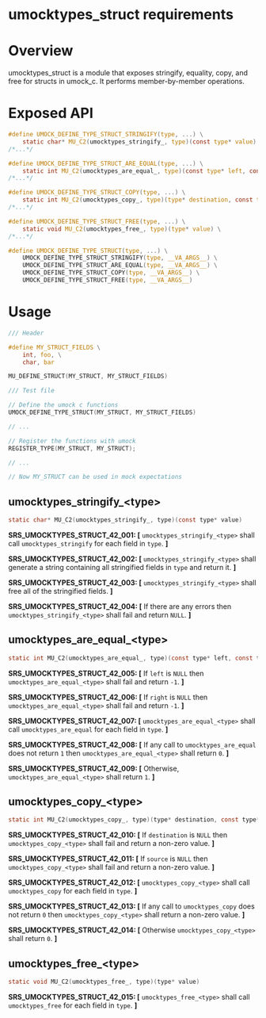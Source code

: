 
# umocktypes_struct requirements

# Overview

umocktypes_struct is a module that exposes stringify, equality, copy, and free for structs in umock_c. It performs member-by-member operations.

# Exposed API

```c
#define UMOCK_DEFINE_TYPE_STRUCT_STRINGIFY(type, ...) \
    static char* MU_C2(umocktypes_stringify_, type)(const type* value) \
/*...*/

#define UMOCK_DEFINE_TYPE_STRUCT_ARE_EQUAL(type, ...) \
    static int MU_C2(umocktypes_are_equal_, type)(const type* left, const type* right) \
/*...*/

#define UMOCK_DEFINE_TYPE_STRUCT_COPY(type, ...) \
    static int MU_C2(umocktypes_copy_, type)(type* destination, const type* source) \
/*...*/

#define UMOCK_DEFINE_TYPE_STRUCT_FREE(type, ...) \
    static void MU_C2(umocktypes_free_, type)(type* value) \
/*...*/

#define UMOCK_DEFINE_TYPE_STRUCT(type, ...) \
    UMOCK_DEFINE_TYPE_STRUCT_STRINGIFY(type, __VA_ARGS__) \
    UMOCK_DEFINE_TYPE_STRUCT_ARE_EQUAL(type, __VA_ARGS__) \
    UMOCK_DEFINE_TYPE_STRUCT_COPY(type, __VA_ARGS__) \
    UMOCK_DEFINE_TYPE_STRUCT_FREE(type, __VA_ARGS__)
```

# Usage

```c
/// Header

#define MY_STRUCT_FIELDS \
    int, foo, \
    char, bar

MU_DEFINE_STRUCT(MY_STRUCT, MY_STRUCT_FIELDS)

/// Test file

// Define the umock c functions
UMOCK_DEFINE_TYPE_STRUCT(MY_STRUCT, MY_STRUCT_FIELDS)

// ...

// Register the functions with umock
REGISTER_TYPE(MY_STRUCT, MY_STRUCT);

// ...

// Now MY_STRUCT can be used in mock expectations

```

## umocktypes_stringify_\<type\>

```c
static char* MU_C2(umocktypes_stringify_, type)(const type* value)
```

**SRS_UMOCKTYPES_STRUCT_42_001: [** `umocktypes_stringify_<type>` shall call `umocktypes_stringify` for each field in `type`. **]**

**SRS_UMOCKTYPES_STRUCT_42_002: [** `umocktypes_stringify_<type>` shall generate a string containing all stringified fields in `type` and return it. **]**

**SRS_UMOCKTYPES_STRUCT_42_003: [** `umocktypes_stringify_<type>` shall free all of the stringified fields. **]**

**SRS_UMOCKTYPES_STRUCT_42_004: [** If there are any errors then `umocktypes_stringify_<type>` shall fail and return `NULL`. **]**

## umocktypes_are_equal_\<type\>

```c
static int MU_C2(umocktypes_are_equal_, type)(const type* left, const type* right)
```

**SRS_UMOCKTYPES_STRUCT_42_005: [** If `left` is `NULL` then `umocktypes_are_equal_<type>` shall fail and return `-1`. **]**

**SRS_UMOCKTYPES_STRUCT_42_006: [** If `right` is `NULL` then `umocktypes_are_equal_<type>` shall fail and return `-1`. **]**

**SRS_UMOCKTYPES_STRUCT_42_007: [** `umocktypes_are_equal_<type>` shall call `umocktypes_are_equal` for each field in `type`. **]**

**SRS_UMOCKTYPES_STRUCT_42_008: [** If any call to `umocktypes_are_equal` does not return `1` then `umocktypes_are_equal_<type>` shall return `0`. **]**

**SRS_UMOCKTYPES_STRUCT_42_009: [** Otherwise, `umocktypes_are_equal_<type>` shall return `1`. **]**

## umocktypes_copy_\<type\>

```c
static int MU_C2(umocktypes_copy_, type)(type* destination, const type* source)
```

**SRS_UMOCKTYPES_STRUCT_42_010: [** If `destination` is `NULL` then `umocktypes_copy_<type>` shall fail and return a non-zero value. **]**

**SRS_UMOCKTYPES_STRUCT_42_011: [** If `source` is `NULL` then `umocktypes_copy_<type>` shall fail and return a non-zero value. **]**

**SRS_UMOCKTYPES_STRUCT_42_012: [** `umocktypes_copy_<type>` shall call `umocktypes_copy` for each field in `type`. **]**

**SRS_UMOCKTYPES_STRUCT_42_013: [** If any call to `umocktypes_copy` does not return `0` then `umocktypes_copy_<type>` shall return a non-zero value. **]**

**SRS_UMOCKTYPES_STRUCT_42_014: [** Otherwise `umocktypes_copy_<type>` shall return `0`. **]**


## umocktypes_free_\<type\>

```c
static void MU_C2(umocktypes_free_, type)(type* value)
```

**SRS_UMOCKTYPES_STRUCT_42_015: [** `umocktypes_free_<type>` shall call `umocktypes_free` for each field in `type`. **]**
